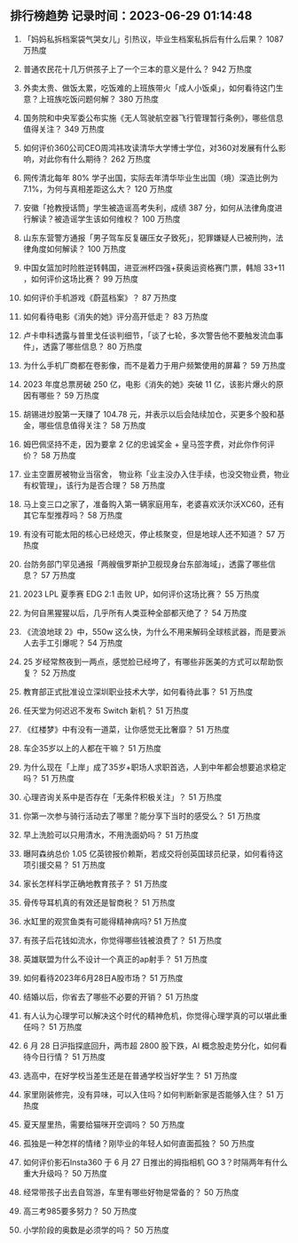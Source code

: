 
## 排行榜趋势 记录时间：2023-06-29 01:14:48
  
  1. 「妈妈私拆档案袋气哭女儿」引热议，毕业生档案私拆后有什么后果？ 1087 万热度
    
  2. 普通农民花十几万供孩子上了一个三本的意义是什么？ 942 万热度
    
  3. 外卖太贵、做饭太累，吃饭难的上班族带火「成人小饭桌」，如何看待这门生意？上班族吃饭问题何解？ 380 万热度
    
  4. 国务院和中央军委公布实施《无人驾驶航空器飞行管理暂行条例》，哪些信息值得关注？ 349 万热度
    
  5. 如何评价360公司CEO周鸿祎攻读清华大学博士学位，对360对发展有什么影响，对此你有什么期待？ 262 万热度
    
  6. 网传清北每年 80% 学子出国，实际去年清华毕业生出国（境）深造比例为7.1%，为何与真相差距这么大？ 120 万热度
    
  7. 安徽「抢教授话筒」学生被造谣高考失利，成绩 387 分，如何从法律角度进行解读？被造谣学生该如何维权？ 100 万热度
    
  8. 山东东营警方通报「男子驾车反复碾压女子致死」，犯罪嫌疑人已被刑拘，法律角度如何解读？ 100 万热度
    
  9. 中国女篮加时险胜逆转韩国，进亚洲杯四强+获奥运资格赛门票，韩旭 33+11 ，如何评价这场比赛？ 99 万热度
    
  10. 如何评价手机游戏《蔚蓝档案》？ 87 万热度
    
  11. 如何看待电影《消失的她》评分高开低走？ 83 万热度
    
  12. 卢卡申科透露与普里戈任谈判细节，「谈了七轮，多次警告他不要触发流血事件」，透露了哪些信息？ 80 万热度
    
  13. 为什么手机厂商都在卷影像，而不是着力于用户频繁使用的屏幕？ 59 万热度
    
  14. 2023 年度总票房破 250 亿，电影《消失的她》突破 11 亿，该影片爆火的原因有哪些？ 59 万热度
    
  15. 胡锡进炒股第一天赚了 104.78 元，并表示以后会陆续加仓，买更多个股和基金，哪些信息值得关注？ 58 万热度
    
  16. 姆巴佩坚持不走，因为要拿 2 亿的忠诚奖金 + 皇马签字费，对此你作何评价？ 58 万热度
    
  17. 业主空置房被物业当宿舍， 物业称「业主没办入住手续，也没交物业费，物业有权管理」，该行为是否合理？ 58 万热度
    
  18. 马上变三口之家了，准备购入第一辆家庭用车，老婆喜欢沃尔沃XC60，还有其它车型推荐吗？ 58 万热度
    
  19. 有没有可能太阳的核心已经熄灭，停止核聚变，但是地球人还不知道？ 57 万热度
    
  20. 台防务部门罕见通报「两艘俄罗斯护卫舰现身台东部海域」，透露了哪些信息？ 57 万热度
    
  21. 2023 LPL 夏季赛 EDG 2:1 击败 UP，如何评价这场比赛？ 55 万热度
    
  22. 为何自黑猩猩以后，几乎所有人类亚种全部都灭绝了？ 54 万热度
    
  23. 《流浪地球 2》中，550w 这么快，为什么不用来解码全球核武器，而是要派人去手工引爆呢？ 54 万热度
    
  24. 25 岁经常熬夜到一两点，感觉脸已经垮了，有哪些非医美的方式可以帮助恢复？ 52 万热度
    
  25. 教育部正式批准设立深圳职业技术大学，如何看待此事？ 51 万热度
    
  26. 任天堂为何迟迟不发布 Switch 新机？ 51 万热度
    
  27. 《红楼梦》中有没有一道菜，让你感觉无比奢靡？ 51 万热度
    
  28. 车企35岁以上的人都在干嘛？ 51 万热度
    
  29. 为什么现在「上岸」成了35岁+职场人求职首选，人到中年都会想要追求稳定吗？ 51 万热度
    
  30. 心理咨询关系中是否存在「无条件积极关注」？ 51 万热度
    
  31. 你第一次参与骑行活动去了哪里？能分享下当时的感受么？ 51 万热度
    
  32. 早上洗脸可以只用清水，不用洗面奶吗？ 51 万热度
    
  33. 曝阿森纳总价 1.05 亿英镑报价赖斯，若成交将创英国球员纪录，如何看待这项引援交易？ 51 万热度
    
  34. 家长怎样科学正确地教育孩子？ 51 万热度
    
  35. 骨传导耳机真的有效还是智商税？ 51 万热度
    
  36. 水缸里的观赏鱼类有可能得精神病吗? 51 万热度
    
  37. 有孩子后花钱如流水，你觉得哪些钱被浪费了？ 51 万热度
    
  38. 英雄联盟为什么不设计一个真正的ap射手？ 51 万热度
    
  39. 如何看待2023年6月28日A股市场？ 51 万热度
    
  40. 结婚以后，你省去了哪些不必要的开销？ 51 万热度
    
  41. 有人认为心理学可以解决这个时代的精神危机，你觉得心理学真的可以堪此重任吗？ 51 万热度
    
  42. 6 月 28 日沪指探底回升，两市超 2800 股下跌，AI 概念股走势分化，如何看待今日行情？ 51 万热度
    
  43. 选高中，在好学校当差生还是在普通学校当好学生？ 51 万热度
    
  44. 家里刚装修完，没有异味，可以入住吗？如何判断新家是否能够入住？ 51 万热度
    
  45. 夏天屋里热，需要给猫咪开空调吗？ 50 万热度
    
  46. 孤独是一种怎样的情绪？刚毕业的年轻人如何直面孤独？ 50 万热度
    
  47. 如何评价影石Insta360 于 6 月 27 日推出的拇指相机 GO 3？时隔两年有什么重大升级吗？ 50 万热度
    
  48. 经常带孩子出去自驾游，车里有哪些好物是常备的？ 50 万热度
    
  49. 高三考985要多努力？ 50 万热度
    
  50. 小学阶段的奥数是必须学的吗？ 50 万热度
    